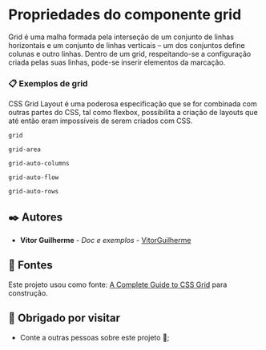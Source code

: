 # Propriedades do componente grid


Grid é uma malha formada pela interseção de um conjunto de linhas horizontais e um conjunto de linhas verticais – um dos conjuntos define colunas e outro linhas. Dentro de um grid, respeitando-se a configuração criada pelas suas linhas, pode-se inserir elementos da marcação.


### 📋 Exemplos de grid

CSS Grid Layout é uma poderosa especificação que se for combinada com outras partes do CSS, tal como flexbox, possibilita a criação de layouts que até então eram impossíveis de serem criados com CSS.
```
grid
```
```
grid-area
```
```
grid-auto-columns
```
```
grid-auto-flow
```
```
grid-auto-rows
```

## ✒️ Autores

* **Vitor Guilherme** - *Doc e exemplos* - [VitorGuilherme](https://github.com/vitorguisc)

## 📄 Fontes

Este projeto usou como fonte: [A Complete Guide to CSS Grid](https://css-tricks.com/snippets/css/complete-guide-grid/) para construção.

## 🎁 Obrigado por visitar

* Conte a outras pessoas sobre este projeto 📢;

